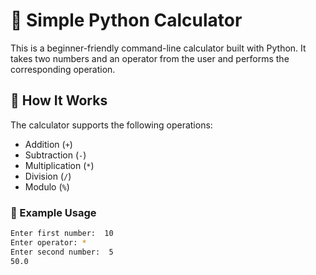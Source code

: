 # 🧮 Simple Python Calculator
This is a beginner-friendly command-line calculator built with Python. It takes two numbers and an operator from the user and performs the corresponding operation.

## 🚀 How It Works
The calculator supports the following operations:
- Addition (`+`)
- Subtraction (`-`)
- Multiplication (`*`)
- Division (`/`)
- Modulo (`%`)
### 📌 Example Usage
```bash
Enter first number:  10
Enter operator: *
Enter second number:  5
50.0
